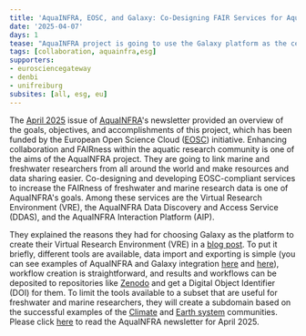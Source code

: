 ```yaml
---
title: 'AquaINFRA, EOSC, and Galaxy: Co-Designing FAIR Services for Aqua Science'
date: '2025-04-07'
days: 1
tease: "AquaINFRA project is going to use the Galaxy platform as the central component of their Virtual Research Environment (VRE)."
tags: [collaboration, aquainfra,esg]
supporters:
- eurosciencegateway
- denbi
- unifreiburg
subsites: [all, esg, eu]
---
```

The [April 2025](https://cms.aquainfra.eu/files/AquaINFRA%20Newsletter%20April%202025%20V1.0.pdf) issue of [AquaINFRA](https://aquainfra.eu/)'s 
newsletter provided an overview of the goals, objectives, and accomplishments 
of this project, which has been funded by the European Open Science Cloud 
([EOSC](https://eosc.eu)) initiative. Enhancing collaboration and FAIRness within 
the aquatic research community is one of the aims of the AquaINFRA project. 
They are going to link marine and freshwater researchers from all around the 
world and make resources and data sharing easier.  Co-designing and developing 
EOSC-compliant services to increase the FAIRness of freshwater and marine research 
data is one of AquaINFRA's goals.  Among these services are the Virtual Research 
Environment (VRE), the AquaINFRA Data Discovery and Access Service (DDAS), and 
the AquaINFRA Interaction Platform (AIP).

They explained the reasons they had for choosing Galaxy as the platform to 
create their Virtual Research Environment (VRE) in a 
[blog post](https://blog.52north.org/2024/07/25/the-aquainfra-virtual-research-environment-design-rationale-for-using-the-galaxy-platform/). 
To put it briefly, different tools are available, data import and exporting is 
simple (you can see examples of AquaINFRA and Galaxy integration 
[here](https://youtu.be/92VtJhJZA_Q?feature=shared) and 
[here](https://youtu.be/roDOc1qkJdc?feature=shared)), workflow creation is 
straightforward, and results and workflows can be deposited to repositories 
like [Zenodo](https://zenodo.org/) and get a Digital Object Identifier 
(DOI) for them.  To limit the tools available to a subset that are useful 
for freshwater and marine researchers, they will create a subdomain based 
on the successful examples of the [Climate](https://climate.usegalaxy.eu/) 
and [Earth system](https://earth-system.usegalaxy.eu/) communities.  Please 
click [here](https://cms.aquainfra.eu/files/AquaINFRA%20Newsletter%20April%202025%20V1.0.pdf) 
to read the AquaINFRA newsletter for April 2025.
